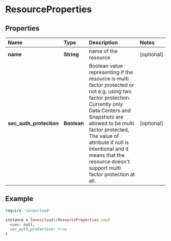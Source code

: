 # ResourceProperties

## Properties

| Name | Type | Description | Notes |
| :--- | :--- | :--- | :--- |
| **name** | **String** | name of the resource | \[optional\] |
| **sec\_auth\_protection** | **Boolean** | Boolean value representing if the resource is multi factor protected or not e.g. using two factor protection. Currently only Data Centers and Snapshots are allowed to be multi factor protected, The value of attribute if null is intentional and it means that the resource doesn't support multi factor protection at all. | \[optional\] |

## Example

```ruby
require 'ionoscloud'

instance = Ionoscloud::ResourceProperties.new(
  name: null,
  sec_auth_protection: true
)
```

